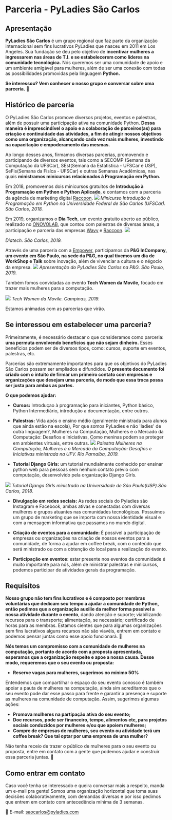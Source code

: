 # Parceria - PyLadies São Carlos
## Apresentação
**PyLadies São Carlos** é um grupo regional que faz parte da organização internacional sem fins lucrativos PyLadies que nasceu em 2011 em Los Angeles. Sua fundação se deu pelo objetivo de **incentivar mulheres a ingressarem nas áreas de T.I. e se estabelecerem como líderes na comunidade tecnológica.**
Nós queremos ser uma comunidade de apoio e um ambiente amigável para mulheres, além de ser uma conexão com todas as possibilidades promovidas pela linguagem **Python.**

**Se interessou? Vem conhecer o nosso grupo e conversar sobre uma parceria.** :wave: 
     

## Histórico de parceria 
O PyLadies São Carlos promove diversos projetos, eventos e palestras, além de possuir uma participação ativa na comunidade Python. **Dessa maneira é imprescindível o apoio e a colaboração de parceiros(as) para criação e continuidade das atividades, a fim de atingir nossos objetivos como uma organização, alcançando cada vez mais mulheres, investindo na capacitação e empoderamento das mesmas.**

Ao longo desses anos, firmamos diversas parcerias, promovendo e participando de diversos eventos, tais como a SECOMP (Semana da Computação da UFSCar), SEst(Semana da Estatistica - UFSCar e USP), SeFis(Semana da Fisíca - UFSCar) e outras Semanas Acadêmicas, nas quais **ministramos minicursos relacionados à Programação em Python.**

Em 2018, promovemos dois minicursos gratuitos de **Introdução à Programação em Python e Python Aplicado**, e contamos com a parceria da agência de marketing digital [Raccoon](https://raccoon.ag/).
![](https://i.imgur.com/Rq3krIR.jpg)
*Minicurso Introdução à Programação em Python na Universidade Federal de São Carlos (UFSCar). São Carlos, 2018.*

Em 2019, organizamos o **Dia Tech**, um evento gratuito aberto ao público, realizado no [ONOVOLAB](https://onovolab.com/), que contou com palestras de diversas áreas, a participação e parceria das empresas [Wavy](https://wavy.global/) e [Raccoon](https://raccoon.ag/).
![](https://i.imgur.com/iHOb81U.jpg)

*Diatech. São Carlos, 2019.*


Através de uma parceria com a [Empower](https://empower.vision/), participamos da **P&G InCompany, um evento em São Paulo, na sede da P&G, no qual tivemos um dia de WorkShop e Talk** sobre inovação, além de vivenciar a cultura e o négocio da empresa.
![](https://i.imgur.com/n5bHQUW.jpg)
*Apresentação do PyLadies São Carlos na P&G. São Paulo, 2019.*

Também fomos convidadas ao evento **Tech Women da Movile,** focado em trazer mais mulheres para a computação.

![](https://i.imgur.com/TirdX5G.png)
*Tech Women da Movile. Campinas, 2019.*

Estamos animadas com as parcerias que virão.

## Se interessou em estabelecer uma parceria? 


Primeiramente, é necessário destacar o que consideramos como parceria: **uma permuta envolvendo benefícios que não sejam dinheiro.**  Esses benefícios podem ser de diversos tipos, como: cursos, suporte em eventos, palestras, etc. 


Parcerias são extremamente importantes para que os objetivos do PyLadies São Carlos possam ser ampliados e difundidos. **O presente documento foi criado com o intuito de firmar um primeiro contato com empresas e organizações que desejam uma parceria, de modo que essa troca possa ser justa para ambas as partes.**

**O que podemos ajudar:**

* **Cursos:** Introduçao à programação para iniciantes, Python básico, Python Intermediário, introdução a documentação, entre outros.

* **Palestras:** Vida após o ensino médio (geralmente ministrada para alunos que ainda estão na escola), Por que somos PyLadies e não 'ladies' de outra linguagem?, Mulheres na Computação, Mulheres e o Mercado da Computação: Desafios e Iniciativas, Como meninas podem se proteger em ambientes virtuais, entre outras. ![](https://i.imgur.com/jjWrF1F.png)
*Palestra Mulheres na Computação, Mulheres e o Mercado da Computação: Desafios e Iniciativas ministrada na UFV. Rio Parnaíba, 2019.*


> 
* **Tutorial Django Girls:** um tutorial mundialmente conhecido por ensinar python web para pessoas sem nenhum contato prévio com computação, desenvolvido pela organização Django Girls.

![](https://i.imgur.com/CUVPsai.png)
*Tutorial Django Girls ministrado na Universidade de São Paulo(USP).São Carlos, 2018.*

* **Divulgação em redes sociais:** As redes sociais do Pyladies são Instagram e Facebook, ambas ativas e conectadas com diversas mulheres e grupos atuantes nas comunidades tecnológicas. Possuímos um grupo de marketing que se importa com nossa identidade visual e com a mensagem informativa que passamos no mundo digital.

* **Criação de eventos para a comunidade:** É possível a participação de empresas ou organizações na criação de nossos eventos para a comunidade, de forma a ajudar em coffee break, com o conteúdo que será ministrado ou com a obtenção do local para a realização do evento.

* **Participação em eventos**: estar presente nos eventos da comunidade é muito importante para nós, além de ministrar palestras e minicursos, podemos participar de atividades gerais da programação.

## Requisitos 
**Nosso grupo não tem fins lucrativos e é composto por membras voluntárias que dedicam seu tempo a ajudar a comunidade de Python, então pedimos que a organização auxilie da melhor forma possivel a nossa atividade durante o evento**, dando atenção e suporte; viabilizando recursos para  o transporte; alimentação, se necessário; certificado de horas para as membras. Estamos cientes que para algumas organizações sem fins lucrativos alguns recursos não são viavéis, entrem em contato e podemos pensar juntas como esse apoio funcionará. :handshake: 

**Nós temos um compromisso com a comunidade de mulheres na computação,  portanto de acordo com a proposta apresentada, esperamos que a organização respeite e apoe a nossa causa. Desse modo, requeremos que o seu evento ou proposta:**
* **Reserve vagas para mulheres, sugerimos no mínimo 50%**

Entendemos que compartilhar o espaço do seu evento conosco é também apoiar a pauta de mulheres na computação, ainda sim acreditamos que o seu evento pode dar esse passo para frente e garantir a presença e suporte as mulheres na comunidade de computação. Assim, sugerimos algumas ações:
* **Promova mulheres na partipação ativa do seu evento;**
* **Doe recursos, pode ser financeiro, tempo, alimentos etc, para projetos sociais conduzidos por mulheres e/ou que apoiem mulheres;**
* **Compre de empresas de mulheres, seu evento ou atividade terá um coffee break? Que tal optar por uma empresa de uma mulher?**

Não tenha receio de trazer o público de mulheres para o seu evento ou proposta, entre em contato com a gente que podemos ajudar e construir essa parceria juntas.  :handshake: 

## Como entrar em contato
Caso você tenha se interessado e queira conversar mais a respeito, manda um e-mail pra gente! 
Somos uma organização horizontal que toma suas decisões colaborativamente, com demandas diversas e por isso pedimos que entrem em contato com antecedência mínima de 3 semanas.

:email: E-mail: saocarlos@pyladies.com




    
    